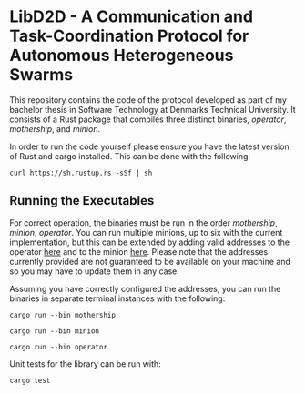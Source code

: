 # LibD2D - A Communication and Task-Coordination Protocol for Autonomous Heterogeneous Swarms

This repository contains the code of the protocol developed as part of my bachelor thesis in Software Technology at Denmarks Technical University. It consists of a Rust package that compiles three distinct binaries, *operator*, *mothership*, and *minion*.

In order to run the code yourself please ensure you have the latest version of Rust and cargo installed. This can be done with the following:
```shell
curl https://sh.rustup.rs -sSf | sh
```

## Running the Executables

For correct operation, the binaries must be run in the order *mothership*, *minion*, *operator*. You can run multiple minions, up to six with the current implementation, but this can be extended by adding valid addresses to the operator [here](https://github.com/TheFoolishPupil/libd2d/blob/c45ecf459370aa13d0c5b1b3062db0da3ed3157e/src/bin/operator.rs#L62) and to the minion [here](https://github.com/TheFoolishPupil/libd2d/blob/c45ecf459370aa13d0c5b1b3062db0da3ed3157e/src/bin/minion.rs#L65). Please note that the addresses currently provided are not guaranteed to be available on your machine and so you may have to update them in any case.

Assuming you have correctly configured the addresses, you can run the binaries in separate terminal instances with the following:

```
cargo run --bin mothership

cargo run --bin minion

cargo run --bin operator
```

Unit tests for the library can be run with:
```
cargo test
```